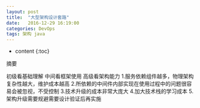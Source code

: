 ```yaml
---
layout: post
title:  "大型架构设计套路"
date:   2016-12-29 16:19:00
categories: DevOps
tags: 架构 java
---
```


* content
{:toc}

摘要





初级看基础理解
中间看框架使用
高级看架构能力
1.服务依赖组件越多，物理架构复杂性越大，维护成本越高
2.所依赖的中间件内部实现在使用过程中的问题很容易会被忽视，不受控制
3.技术升级的成本非常大庞大
4.加大技术栈的学习成本
5.架构升级需要规避需要设计验证后再实施